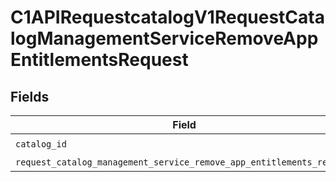 # C1APIRequestcatalogV1RequestCatalogManagementServiceRemoveAppEntitlementsRequest


## Fields

| Field                                                                                                                                                              | Type                                                                                                                                                               | Required                                                                                                                                                           | Description                                                                                                                                                        |
| ------------------------------------------------------------------------------------------------------------------------------------------------------------------ | ------------------------------------------------------------------------------------------------------------------------------------------------------------------ | ------------------------------------------------------------------------------------------------------------------------------------------------------------------ | ------------------------------------------------------------------------------------------------------------------------------------------------------------------ |
| `catalog_id`                                                                                                                                                       | *str*                                                                                                                                                              | :heavy_check_mark:                                                                                                                                                 | N/A                                                                                                                                                                |
| `request_catalog_management_service_remove_app_entitlements_request`                                                                                               | [Optional[shared.RequestCatalogManagementServiceRemoveAppEntitlementsRequest]](../../models/shared/requestcatalogmanagementserviceremoveappentitlementsrequest.md) | :heavy_minus_sign:                                                                                                                                                 | N/A                                                                                                                                                                |